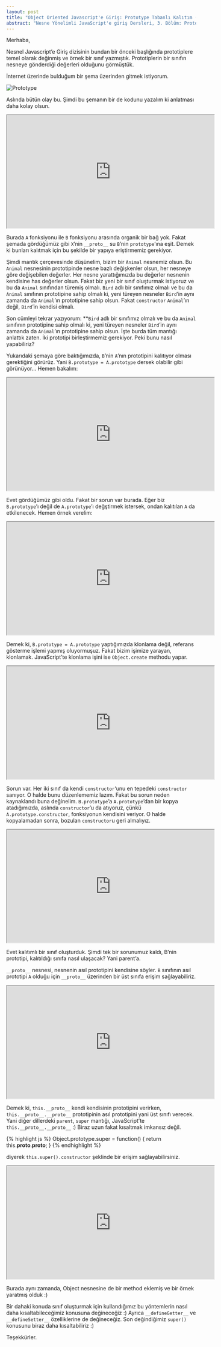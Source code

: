 ```yaml
---
layout: post
title: "Object Oriented Javascript'e Giriş: Prototype Tabanlı Kalıtım (Prototype-Based Inheritance)"
abstract: "Nesne Yönelimli JavaScript'e giriş Dersleri, 3. Bölüm: Prototype Tabanlı Kalıtım"
---
```


<style>
  iframe {
    width: 550px;
    height: 300px;
  }
</style>

Merhaba,

Nesnel Javascript’e Giriş dizisinin bundan bir önceki başlığında prototiplere temel olarak değinmiş ve örnek bir
sınıf yazmıştık. Prototiplerin bir sınıfın nesneye gönderdiği değerleri olduğunu görmüştük.

İnternet üzerinde bulduğum bir şema üzerinden gitmek istiyorum.

![Prototype](http://f.cl.ly/items/1c0w3r3V1C1A1q3d373P/Prototype.gif)

Aslında bütün olay bu. Şimdi bu şemanın bir de kodunu yazalım ki anlatması daha kolay olsun.

<iframe src="http://jsfiddle.net/fkadev/LxQMQ/embedded/js,result"></iframe>

Burada `A` fonksiyonu ile `B` fonksiyonu arasında organik bir bağ yok. Fakat şemada gördüğümüz gibi `X`’nin `__proto__`
su `B`’nin `prototype`‘ına eşit. Demek ki bunları kalıtmak için bu şekilde bir yapıya eriştirmemiz gerekiyor.

Şimdi mantık çerçevesinde düşünelim, bizim bir `Animal` nesnemiz olsun. Bu `Animal` nesnesinin prototipinde nesne bazlı
değişkenler olsun, her nesneye göre değişebilen değerler. Her nesne yarattığımızda bu değerler nesnenin kendisine has
değerler olsun. Fakat biz yeni bir sınıf oluşturmak istiyoruz ve bu da `Animal` sınıfından türemiş olmalı. `Bird` adlı bir
sınıfımız olmalı ve bu da `Animal` sınıfının prototipine sahip olmalı ki, yeni türeyen nesneler `Bird`’in aynı zamanda da
`Animal`’ın prototipine sahip olsun. Fakat `constructor` `Animal`’ın değil, `Bird`’in kendisi olmalı.

Son cümleyi tekrar yazıyorum: **`Bird` adlı bir sınıfımız olmalı ve bu da `Animal` sınıfının prototipine sahip olmalı ki,
yeni türeyen nesneler `Bird`’in aynı zamanda da `Animal`’ın prototipine sahip olsun. İşte burda tüm mantığı anlattık zaten.
İki prototipi birleştirmemiz gerekiyor. Peki bunu nasıl yapabiliriz?

Yukarıdaki şemaya göre baktığımızda, `B`’nin `A`’nın prototipini kalıtıyor olması gerektiğini görürüz. Yani
`B.prototype = A.prototype` dersek olabilir gibi görünüyor... Hemen bakalım:

<iframe src="http://jsfiddle.net/fkadev/jTRSJ/embedded/js,result"></iframe>

Evet gördüğümüz gibi oldu. Fakat bir sorun var burada. Eğer biz `B.prototype`’ı değil de `A.prototype`’ı değştirmek istersek,
ondan kalıtılan `A` da etkilenecek. Hemen örnek verelim:

<iframe src="http://jsfiddle.net/fkadev/jTRSJ/1/embedded/js,result"></iframe>

Demek ki, `B.prototype = A.prototype` yaptığımızda klonlama değil, referans gösterme işlemi yapmış oluyormuşuz. Fakat bizim
işimize yarayan, klonlamak. JavaScript’te klonlama işini ise `Object.create` methodu yapar.

<iframe src="http://jsfiddle.net/fkadev/jTRSJ/3/embedded/js,result"></iframe>

Sorun var. Her iki sınıf da kendi `constructor`‘unu en tepedeki `constructor` sanıyor. O halde bunu düzenlememiz lazım.
Fakat bu sorun neden kaynaklandı buna değinelim. `B.prototype`’a `A.prototype`’dan bir kopya atadığımızda, aslında `constructor`’u
da atıyoruz, çünkü `A.prototype.constructor`, fonksiyonun kendisini veriyor. O halde kopyalamadan sonra, bozulan `constructor`u
geri almalıyız.

<iframe src="http://jsfiddle.net/fkadev/jTRSJ/6/embedded/js,result"></iframe>

Evet kalıtımlı bir sınıf oluşturduk. Şimdi tek bir sorunumuz kaldı, B’nin prototipi, kalıtıldığı sınıfa nasıl ulaşacak? Yani parent’a.

`__proto__` nesnesi, nesnenin asıl prototipini kendisine söyler. `B` sınıfının asıl prototipi `A` olduğu için `__proto__` üzerinden
bir üst sınıfa erişim sağlayabiliriz.

<iframe src="http://jsfiddle.net/fkadev/jTRSJ/8/embedded/js,result"></iframe>

Demek ki, `this.__proto__` kendi kendisinin prototipini verirken, `this.__proto__.__proto__` prototipinin asıl prototipini yani üst sınıfı verecek.
Yani diğer dillerdeki `parent`, `super` mantığı, JavaScript’te `this.__proto__.__proto__` :) Biraz uzun fakat kısaltmak imkansız değil.

{% highlight js %}
Object.prototype.super = function() {
  return this.__proto__.__proto__;
}
{% endhighlight %}

diyerek `this.super().constructor` şeklinde bir erişim sağlayabilirsiniz.

<iframe src="http://jsfiddle.net/fkadev/jTRSJ/9/embedded/js,result"></iframe>

Burada aynı zamanda, Object nesnesine de bir method eklemiş ve bir örnek yaratmış olduk :)

Bir dahaki konuda sınıf oluşturmak için kullandığımız bu yöntemlerin nasıl daha kısaltabileceğimiz konusuna değineceğiz :)
Ayrıca `__defineGetter__` ve `__defineSetter__` özelliklerine de değineceğiz. Son değindiğimiz `super()` konusunu biraz daha kısaltabiliriz :)

Teşekkürler.
